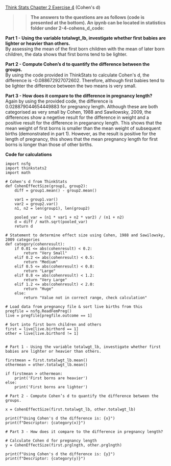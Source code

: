 [Think Stats Chapter 2 Exercise 4](http://greenteapress.com/thinkstats2/html/thinkstats2003.html#toc24) (Cohen's d)

>> **The answers to the questions are as follows (code is presented at the bottom). An ipynb can be located in statistics folder under 2-4-cohens_d_code:**

**Part 1 - Using the variable totalwgt_lb, investigate whether first babies are lighter or heavier than others.**  
By assessing the mean of the first born children with the mean of later born children, the data shows that first borns tend to be lighter.  

**Part 2 - Compute Cohen’s d to quantify the difference between the groups.**   
By using the code provided in ThinkStats to calculate Cohen's d, the difference is -0.088672927072602. Therefore, although first babies tend to be lighter the difference between the two means is very small.

**Part 3 - How does it compare to the difference in pregnancy length?**   
Again by using the provided code, the difference is 0.028879044654449883 for pregnancy length. Although these are both categorised as very small by Cohen, 1988 and Sawilowsky, 2009, the differences show a negetive result for the difference in weight and a positive result for the difference in preganancy length. This shows that the mean weight of first borns is smaller than the mean weight of subsequent births (demonstrated in part 1). However, as the result is positive for the length of pregnancy, this shows that the mean pregnancy length for first borns is longer than those of other births.  

**Code for calculations**  
```{python}
import nsfg
import thinkstats2
import math

# Cohen's d from ThinkStats
def CohenEffectSize(group1, group2):
    diff = group1.mean() - group2.mean()
    
    var1 = group1.var()
    var2 = group2.var()
    n1, n2 = len(group1), len(group2)
    
    pooled_var = (n1 * var1 + n2 * var2) / (n1 + n2)
    d = diff / math.sqrt(pooled_var)
    return d

# Statement to determine effect size using Cohen, 1988 and Sawilowsky, 2009 categories
def category(cohenresult):
    if 0.01 <= abs(cohenresult) < 0.2:
        return "Very Small"
    elif 0.2 <= abs(cohenresult) < 0.5:
        return "Medium"
    elif 0.5 <= abs(cohenresult) < 0.8:
        return "Large"
    elif 0.8 <= abs(cohenresult) < 1.2:
        return "Very Large"
    elif 1.2 <= abs(cohenresult) < 2.0:
        return "Huge"
    else:
        return "Value not in correct range, check calculation"

# Load data from pregnancy file & sort live births from this
pregfile = nsfg.ReadFemPreg()
live = pregfile[pregfile.outcome == 1]

# Sort into first born children and others
first = live[live.birthord == 1]
other = live[live.birthord != 1]


# Part 1 - Using the variable totalwgt_lb, investigate whether first babies are lighter or heavier than others.

firstmean = first.totalwgt_lb.mean()
othermean = other.totalwgt_lb.mean()

if firstmean > othermean:
    print('First borns are heavier')
else: 
    print('First borns are lighter')
    
# Part 2 - Compute Cohen’s d to quantify the difference between the groups. 

x = CohenEffectSize(first.totalwgt_lb, other.totalwgt_lb)

print(f"Using Cohen's d the difference is: {x}")
print(f"Descriptor: {category(x)}")

# Part 3 - How does it compare to the difference in pregnancy length?

# Calculate Cohen d for pregnancy length
y = CohenEffectSize(first.prglngth, other.prglngth)

print(f"Using Cohen's d the difference is: {y}")
print(f"Descriptor: {category(y)}")
```

